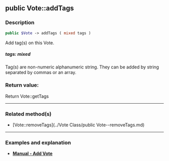 ## public Vote::addTags

### Description    

```php
public $Vote -> addTags ( mixed tags )
```

Add tag(s) on this Vote.    


##### **tags:** *mixed*   
Tag(s) are non-numeric alphanumeric string. They can be added by string separated by commas or an array.    



### Return value:   

Return Vote::getTags


---------------------------------------

### Related method(s)      

* [Vote::removeTags](../Vote Class/public Vote--removeTags.md)    

---------------------------------------

### Examples and explanation

* **[Manual - Add Vote](https://github.com/julien-boudry/Condorcet/wiki/II-%23-B.-Vote-management-%23-1.-Add-Vote)**    
